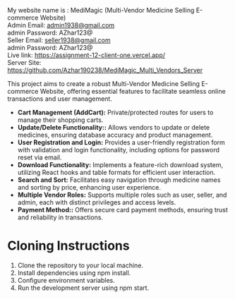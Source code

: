 My website name is : MediMagic (Multi-Vendor Medicine Selling E-commerce Website) </br>
Admin Email: admin1938@gmail.com </br>
admin Password: AZhar123@ </br>
Seller Email: seller1938@gmail.com </br>
admin Password: AZhar123@ </br>
Live link: https://assignment-12-client-one.vercel.app/ </br>
Server Site: https://github.com/Azhar190238/MediMagic_Multi_Vendors_Server </br>

<p> This project aims to create a robust Multi-Vendor Medicine Selling E-commerce Website, offering essential features to facilitate seamless online transactions and user management.</p>

<ul>
     <li> <b>Cart Management (AddCart):</b> Private/protected routes for users to manage their shopping carts.</li>
 <li>
 <b>Update/Delete Functionality::</b>  Allows vendors to update or delete medicines, ensuring database accuracy and product management.
 </li>
 <li>
  <b>User Registration and Login:</b> Provides a user-friendly registration form with validation and login functionality, including options for password reset via email.
 </li>
 <li> <b>Download Functionality:</b> Implements a feature-rich download system, utilizing React hooks and table formats for efficient user interaction.</li>
 <li> <b>Search and Sort:</b> Facilitates easy navigation through medicine names and sorting by price, enhancing user experience.</li>
  <li> <b>Multiple Vendor Roles:</b> Supports multiple roles such as user, seller, and admin, each with distinct privileges and access levels.</li>
   <li> <b>Payment Method::</b> Offers secure card payment methods, ensuring trust and reliability in transactions.</li>
</ul>

<h1>Cloning Instructions</h1>
<ol>
<li>Clone the repository to your local machine.</li>
<li>Install dependencies using npm install.</li>
<li>Configure environment variables.</li>
<li>Run the development server using npm start.</li>
</ol>
